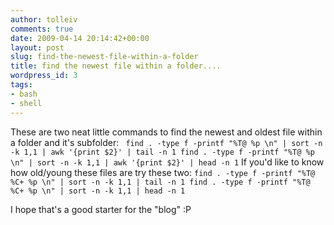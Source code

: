 ```yaml
---
author: tolleiv
comments: true
date: 2009-04-14 20:14:42+00:00
layout: post
slug: find-the-newest-file-within-a-folder
title: find the newest file within a folder....
wordpress_id: 3
tags:
- bash
- shell
---
```


These are two neat little commands to find the newest and oldest file within a folder and it's subfolder:
` find . -type f -printf "%T@ %p \n" | sort -n -k 1,1 | awk '{print $2}' | tail -n 1
find . -type f -printf "%T@ %p \n" | sort -n -k 1,1 | awk '{print $2}' | head -n 1`
If you'd like to know how old/young these files are try these two:
`find . -type f -printf "%T@ %C+ %p \n" | sort -n -k 1,1 | tail -n 1
find . -type f -printf "%T@ %C+ %p \n" | sort -n -k 1,1 | head -n 1`

I hope that's a good starter for the "blog" :P
